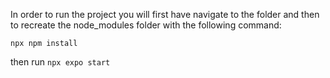 In order to run the project you will first have navigate to the folder and then to recreate the node_modules folder with the following command:

```
npx npm install
```
then run ```npx expo start```
